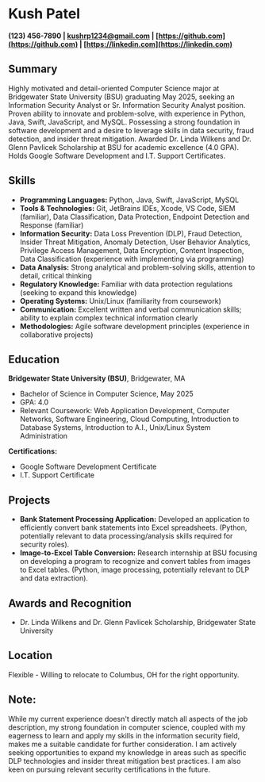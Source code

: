 # Kush Patel

**(123) 456-7890 | kushrp1234@gmail.com | [https://github.com](https://github.com) | [https://linkedin.com](https://linkedin.com)**

## Summary

Highly motivated and detail-oriented Computer Science major at Bridgewater State University (BSU) graduating May 2025, seeking an Information Security Analyst or Sr. Information Security Analyst position. Proven ability to innovate and problem-solve, with experience in Python, Java, Swift, JavaScript, and MySQL.  Possessing a strong foundation in software development and a desire to leverage skills in data security, fraud detection, and insider threat mitigation.  Awarded Dr. Linda Wilkens and Dr. Glenn Pavlicek Scholarship at BSU for academic excellence (4.0 GPA). Holds Google Software Development and I.T. Support Certificates.

## Skills

* **Programming Languages:** Python, Java, Swift, JavaScript, MySQL
* **Tools & Technologies:** Git, JetBrains IDEs, Xcode, VS Code, SIEM (familiar), Data Classification, Data Protection, Endpoint Detection and Response (familiar)
* **Information Security:** Data Loss Prevention (DLP), Fraud Detection, Insider Threat Mitigation, Anomaly Detection, User Behavior Analytics, Privilege Access Management, Data Encryption, Content Inspection, Data Classification (experience with implementing via programming)
* **Data Analysis:**  Strong analytical and problem-solving skills, attention to detail, critical thinking
* **Regulatory Knowledge:**  Familiar with data protection regulations (seeking to expand this knowledge)
* **Operating Systems:** Unix/Linux (familiarity from coursework)
* **Communication:** Excellent written and verbal communication skills; ability to explain complex technical information clearly
* **Methodologies:** Agile software development principles (experience in collaborative projects)


## Education

**Bridgewater State University (BSU)**, Bridgewater, MA
* Bachelor of Science in Computer Science, May 2025
* GPA: 4.0
* Relevant Coursework: Web Application Development, Computer Networks, Software Engineering, Cloud Computing, Introduction to Database Systems, Introduction to A.I., Unix/Linux System Administration

**Certifications:**

* Google Software Development Certificate
* I.T. Support Certificate


## Projects

* **Bank Statement Processing Application:** Developed an application to efficiently convert bank statements into Excel spreadsheets. (Python, potentially relevant to data processing/analysis skills required for security roles).
* **Image-to-Excel Table Conversion:** Research internship at BSU focusing on developing a program to recognize and convert tables from images to Excel tables. (Python, image processing, potentially relevant to DLP and data extraction).


## Awards and Recognition

* Dr. Linda Wilkens and Dr. Glenn Pavlicek Scholarship, Bridgewater State University


## Location

Flexible - Willing to relocate to Columbus, OH for the right opportunity.


## Note:

While my current experience doesn't directly match all aspects of the job description, my strong foundation in computer science, coupled with my eagerness to learn and apply my skills in the information security field, makes me a suitable candidate for further consideration.  I am actively seeking opportunities to expand my knowledge in areas such as specific DLP technologies and insider threat mitigation best practices.  I am also keen on pursuing relevant security certifications in the future.
